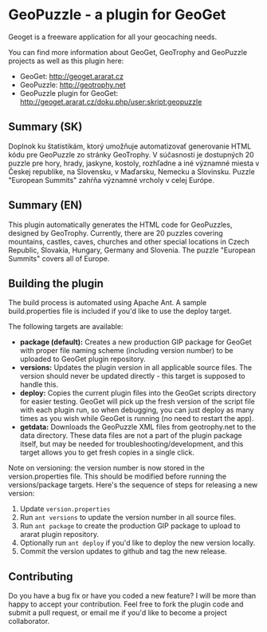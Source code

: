# GeoPuzzle - a plugin for GeoGet

Geoget is a freeware application for all your geocaching needs.

You can find more information about GeoGet, GeoTrophy and GeoPuzzle projects as well as this plugin here:
 - GeoGet: http://geoget.ararat.cz
 - GeoPuzzle: http://geotrophy.net
 - GeoPuzzle plugin for GeoGet: http://geoget.ararat.cz/doku.php/user:skript:geopuzzle

## Summary (SK)
Doplnok ku štatistikám, ktorý umožňuje automatizovať generovanie HTML kódu pre GeoPuzzle zo stránky GeoTrophy. V súčasnosti je dostupných 20 puzzle pre hory, hrady, jaskyne, kostoly, rozhľadne a iné významné miesta v Českej republike, na Slovensku, v Maďarsku, Nemecku a Slovinsku. Puzzle "European Summits" zahŕňa významné vrcholy v celej Európe.

## Summary (EN)
This plugin automatically generates the HTML code for GeoPuzzles, designed by GeoTrophy. Currently, there are 20 puzzles covering mountains, castles, caves, churches and other special locations in Czech Republic, Slovakia, Hungary, Germany and Slovenia. The puzzle "European Summits" covers all of Europe.

## Building the plugin
The build process is automated using Apache Ant. A sample build.properties file is included if you'd like to use the deploy target. 

The following targets are available:
 - **package (default):** Creates a new production GIP package for GeoGet with proper file naming scheme (including version number) to be uploaded to GeoGet plugin repository.
 - **versions:** Updates the plugin version in all applicable source files. The version should never be updated directly - this target is supposed to handle this.
 - **deploy:** Copies the current plugin files into the GeoGet scripts directory for easier testing. GeoGet will pick up the fresh version of the script file with each plugin run, so when debugging, you can just deploy as many times as you wish while GeoGet is running (no need to restart the app).
 - **getdata:** Downloads the GeoPuzzle XML files from geotrophy.net to the data directory. These data files are not a part of the plugin package itself, but may be needed for troubleshooting/development, and this target allows you to get fresh copies in a single click.
 
Note on versioning: the version number is now stored in the version.properties file. This should be modified before running the versions/package targets. Here's the sequence of steps for releasing a new version:
 1. Update  `version.properties`
 2. Run  `ant versions`  to update the version number in all source files.
 3. Run  `ant package`  to create the production GIP package to upload to ararat plugin repository.
 4. Optionally run  `ant deploy`  if you'd like to deploy the new version locally.
 5. Commit the version updates to github and tag the new release.
 
## Contributing
Do you have a bug fix or have you coded a new feature? I will be more than happy to accept your contribution. Feel free to fork the plugin code and submit a pull request, or email me if you'd like to become a project collaborator.